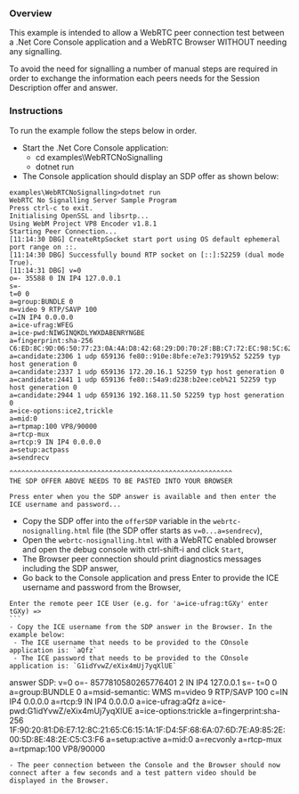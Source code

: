 ### Overview

This example is intended to allow a WebRTC peer connection test between a .Net Core Console application and a WebRTC Browser WITHOUT needing any signalling.

To avoid the need for signalling a number of manual steps are required in order to exchange the information each peers needs for the Session Description offer and answer.

### Instructions

To run the example follow the steps below in order.

 - Start the .Net Core Console application:
   - cd examples\WebRTCNoSignalling
   - dotnet run
- The Console application should display an SDP offer as shown below:
````
examples\WebRTCNoSignalling>dotnet run
WebRTC No Signalling Server Sample Program
Press ctrl-c to exit.
Initialising OpenSSL and libsrtp...
Using WebM Project VP8 Encoder v1.8.1
Starting Peer Connection...
[11:14:30 DBG] CreateRtpSocket start port using OS default ephemeral port range on ::.
[11:14:30 DBG] Successfully bound RTP socket on [::]:52259 (dual mode True).
[11:14:31 DBG] v=0
o=- 35588 0 IN IP4 127.0.0.1
s=-
t=0 0
a=group:BUNDLE 0
m=video 9 RTP/SAVP 100
c=IN IP4 0.0.0.0
a=ice-ufrag:WFEG
a=ice-pwd:NIWGINQKDLYWXDABENRYNGBE
a=fingerprint:sha-256 C6:ED:8C:9D:06:50:77:23:0A:4A:D8:42:68:29:D0:70:2F:BB:C7:72:EC:98:5C:62:07:1B:0C:5D:CB:CE:BE:CD
a=candidate:2306 1 udp 659136 fe80::910e:8bfe:e7e3:7919%52 52259 typ host generation 0
a=candidate:2337 1 udp 659136 172.20.16.1 52259 typ host generation 0
a=candidate:2441 1 udp 659136 fe80::54a9:d238:b2ee:ceb%21 52259 typ host generation 0
a=candidate:2944 1 udp 659136 192.168.11.50 52259 typ host generation 0
a=ice-options:ice2,trickle
a=mid:0
a=rtpmap:100 VP8/90000
a=rtcp-mux
a=rtcp:9 IN IP4 0.0.0.0
a=setup:actpass
a=sendrecv

^^^^^^^^^^^^^^^^^^^^^^^^^^^^^^^^^^^^^^^^^^^^^^^^^^^^^^^^
THE SDP OFFER ABOVE NEEDS TO BE PASTED INTO YOUR BROWSER

Press enter when you the SDP answer is available and then enter the ICE username and password...
````
 - Copy the SDP offer into the `offerSDP` variable in the `webrtc-nosignalling.html` file (the SDP offer starts as `v=0...a=sendrecv`),
 - Open the `webrtc-nosignalling.html` with a WebRTC enabled browser and open the debug console with ctrl-shift-i and click `Start`,
 - The Browser peer connection should print diagnostics messages including the SDP answer,
 - Go back to the Console application and press Enter to provide the ICE username and password from the Browser,
 ````
 Enter the remote peer ICE User (e.g. for 'a=ice-ufrag:tGXy' enter tGXy) =>
 ```
 - Copy the ICE username from the SDP answer in the Browser. In the example below:
  - The ICE username that needs to be provided to the COnsole application is: `aQfz`
  - The ICE password that needs to be provided to the COnsole application is: `G1idYvwZ/eXix4mUj7yqXlUE`
 ````
 answer SDP: v=0
o=- 8577810580265776401 2 IN IP4 127.0.0.1
s=-
t=0 0
a=group:BUNDLE 0
a=msid-semantic: WMS
m=video 9 RTP/SAVP 100
c=IN IP4 0.0.0.0
a=rtcp:9 IN IP4 0.0.0.0
a=ice-ufrag:aQfz
a=ice-pwd:G1idYvwZ/eXix4mUj7yqXlUE
a=ice-options:trickle
a=fingerprint:sha-256 1F:90:20:81:D6:E7:12:8C:21:65:C6:15:1A:1F:D4:5F:68:6A:07:6D:7E:A9:85:2E:00:5D:8E:48:2E:C5:C3:F6
a=setup:active
a=mid:0
a=recvonly
a=rtcp-mux
a=rtpmap:100 VP8/90000
````
- The peer connection between the Console and the Browser should now connect after a few seconds and a test pattern video should be displayed in the Browser.
